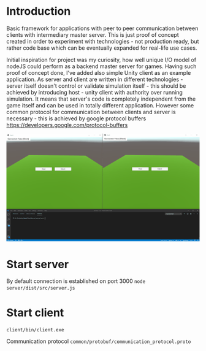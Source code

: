 # Introduction
Basic framework for applications with peer to peer communication between clients with intermediary master server.
This is just proof of concept created in order to experiment with technologies - not production ready, but rather code base which can be eventually expanded for real-life use cases.

Initial inspiration for project was my curiosity, how well unique I/O model of nodeJS could perform as a backend master server for games.
Having such proof of concept done, I've added also simple Unity client as an example application.
As server and client are written in different technologies - server itself doesn't control or validate simulation itself - this should be achieved by introducing host - unity client with authority over running simulation. 
It means that server's code is completely independent from the game itself and can be used in totally different application.
However some common protocol for communication between clients and server is necessary - this is achieved by google protocol buffers https://developers.google.com/protocol-buffers

![](demo_gif.gif)

# Start server
By default connection is established on port 3000
```node server/dist/src/server.js```

# Start client
```client/bin/client.exe```

Communication protocol
```common/protobuf/communication_protocol.proto```
